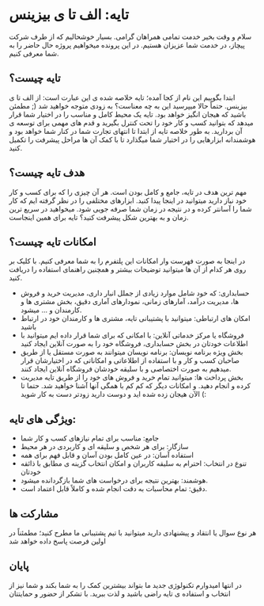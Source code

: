 # تایه: الف تا ی بیزینس
سلام و وقت بخیر خدمت تمامی همراهان گرامی.
بسیار خوشحالیم که از طرف شرکت پیچاز، در خدمت شما عزیزان هستیم.
در این پرونده میخواهیم پروژه حال حاضر را به شما معرفی کنیم.
## تایه چیست؟
ابتدا بگوییم این  نام از کجا آمده؛ تایه خلاصه شده ی این عبارت است: از الف تا ی بیزینس.
حتماً حالا میپرسید این به چه معناست؟ به زودی متوجه خواهید شد (; مطمئن باشید که هیجان انگیز خواهد بود.
تایه یک محیط کامل و مناسب را در اختیار شما قرار میدهد که بتوانید کسب و کار خود را تحت کنترل بگیرید و قدم های مهمی برای توسعه ی آن بردارید.
به طور خلاصه تایه از ابتدا تا انتهای تجارت شما در کنار شما خواهد بود و هوشمندانه ابزارهایی را در اختیار شما میگذارد تا با کمک آن ها مراحل پیشرفت را تکمیل کنید.
## هدف تایه چیست؟
مهم ترین هدف در تایه، جامع و کامل بودن است. هر آن چیزی را که برای کسب و کار خود نیاز دارید میتوانید در اینجا پیدا کنید. ابزارهای مختلفی را در نظر گرفته ایم که کار شما را آسانتر کرده و در نتیجه در زمان شما صرفه جویی شود. میخواهید در سریع ترین زمان و به بهترین شکل پیشرفت کنید؟ تایه برای همین اینجاست.
## امکانات تایه چیست؟
در اینجا به صورت فهرست وار امکانات این پلتفرم را به شما معرفی کنیم. با کلیک بر روی هر کدام از آن ها میتوانید توضیحات بیشتر و همچنین راهنمای استفاده را دریافت کنید.

-   حسابداری: که خود شامل موارد زیادی از جملل انبار داری، مدیریت خرید و فروش ها، مدیریت درآمد، آمارهای زمانی، نمودارهای آماری دقیق، بخش مشتری ها و کارمندان و ... میشود.
-  امکان های ارتباطی: میتوانید با پشتیبانی تایه، مشتری ها و کارمندان خود در ارتباط باشید
-  فروشگاه یا مرکز خدماتی آنلاین: با امکانی که برای شما قرار داده ایم میتوانید با اطلاعات خودتان در بخش حسابداری، فروشگاه خود را به صورت آنلاین ایجاد کنید
-  بخش ویژه برنامه نویسان: برنامه نویسان میتوانند به صورت مستقل یا از طریق صاحبان کسب و کار و با استفاده از اطلاعاتی و امکاناتی که در اختیارشان قرار میدهیم به صورت اختصاصی و با سلیقه خودشان فروشگاه آنلاین ایجاد کنند.
-  بخش پرداخت ها: میتوانید تمام خرید و فروش های خود را از طریق تایه مدیریت کرده و انجام دهید.
و امکانات دیگر که کم کم با همگی آنها آشنا خواهید شد.
حتما تا الآن هیجان زده شده اید و دوست دارید زودتر دست به کار شوید (:
## ویژگی های تایه:
-  جامع: مناسب برای تمام نیازهای کسب و کار شما
-  سازگار: برای هر شخص و سلیقه ای و کاربردی در هر محیط
-  استفاده آسان: در عین کامل بودن آسان و قابل فهم برای همه
-  تنوع در انتخاب: احترام به سلیقه کاربران و امکان انتخاب گزینه ی مطابق با ذائقه خودتان
-  هوشمند: بهترین نتیجه برای درخواست های شما بازگردانده میشود.
-  دقیق: تمام محاسبات به دقت انجام شده و کاملاً قابل اعتماد است.
## مشارکت ها
هر نوع سوال یا انتقاد و پیشنهادی دارید میتوانید با تیم پشتیبانی ما مطرح کنید؛ مطمئناً در اولین فرصت پاسخ داده خواهد شد 
## پایان
در انتها امیدوارم تکنولوژی جدید ما بتواند بیشترین کمک را به شما بکند و شما نیز از انتخاب و استفاده ی تایه راضی باشید و لذت ببرید.
با تشکر از حضور و حمایتتان
